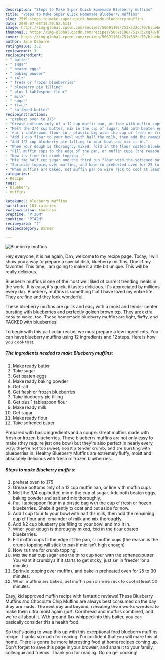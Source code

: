 ```yaml
---
description: "Steps to Make Super Quick Homemade Blueberry muffins"
title: "Steps to Make Super Quick Homemade Blueberry muffins"
slug: 2599-steps-to-make-super-quick-homemade-blueberry-muffins
date: 2020-07-05T10:20:52.514Z
image: https://img-global.cpcdn.com/recipes/50691106/751x532cq70/blueberry-muffins-recipe-main-photo.jpg
thumbnail: https://img-global.cpcdn.com/recipes/50691106/751x532cq70/blueberry-muffins-recipe-main-photo.jpg
cover: https://img-global.cpcdn.com/recipes/50691106/751x532cq70/blueberry-muffins-recipe-main-photo.jpg
author: Jane Osborne
ratingvalue: 3.2
reviewcount: 3
recipeingredient:
- " butter"
- " sugar"
- " beaten eggs"
- " baking powder"
- " salt"
- " fresh or frozen blueberries"
- " blueberry pie filling"
- " plus 1 tablespoon flour"
- " milk"
- " sugar"
- " flour"
- " softened butter"
recipeinstructions:
- "preheat oven to 375"
- "Grease bottoms only of a 12 cup muffin pan, or line with muffin cups"
- "Melt the 3/4 cup butter, mix in the cup of sugar. Add both beaten eggs, baking powder and salt and mix thoroughly."
- "Put 1 tablespoon flour in a plastic bag with the cup of fresh or frozen blueberries. Shake it gently to coat and put aside for now."
- "Add 1 cup flour to your bowl with half the milk, then add the remaining cup of flour and remainder of milk and mix thoroughly."
- "Add 1/2 cup blueberry pie filling to your bowl and mix it in."
- "When your dough is thoroughly mixed, fold in the flour coated blueberries."
- "Fill muffin cups to the edge of the pan, or muffin cups (the reason is the crumb topping will stick to pan if mix isn&#39;t high enough)"
- "Now its time for crumb topping.."
- "Mix the half cup sugar and the third cup flour with the softened butter. You want it crumbly.( If it starts to get sticky, just set in freezer for a minute)"
- "Sprinkle topping over muffins, and bake in preheated oven for 25 to 30 minutes."
- "When muffins are baked, set muffin pan on wire rack to cool at least 30 minutes."
categories:
- Recipe
tags:
- blueberry
- muffins

katakunci: blueberry muffins 
nutrition: 101 calories
recipecuisine: American
preptime: "PT30M"
cooktime: "PT42M"
recipeyield: "2"
recipecategory: Dinner

---
```



![Blueberry muffins](https://img-global.cpcdn.com/recipes/50691106/751x532cq70/blueberry-muffins-recipe-main-photo.jpg)

Hey everyone, it is me again, Dan, welcome to my recipe page. Today, I will show you a way to prepare a special dish, blueberry muffins. One of my favorites. This time, I am going to make it a little bit unique. This will be really delicious.

Blueberry muffins is one of the most well liked of current trending meals in the world. It is easy, it's quick, it tastes delicious. It's appreciated by millions every day. Blueberry muffins is something that I have loved my entire life. They are fine and they look wonderful.

These blueberry muffins are quick and easy with a moist and tender center bursting with blueberries and perfectly golden brown top. They are extra easy to make, too. These homemade blueberry muffins are light, fluffy, and PACKED with blueberries!


To begin with this particular recipe, we must prepare a few ingredients. You can have blueberry muffins using 12 ingredients and 12 steps. Here is how you cook that.

<!--inarticleads1-->

##### The ingredients needed to make Blueberry muffins:

1. Make ready  butter
1. Take  sugar
1. Get  beaten eggs
1. Make ready  baking powder
1. Get  salt
1. Get  fresh or frozen blueberries
1. Take  blueberry pie filling
1. Get  plus 1 tablespoon flour
1. Make ready  milk
1. Get  sugar
1. Make ready  flour
1. Take  softened butter


Prepared with basic ingredients and a couple. Great muffins made with fresh or frozen blueberries. These blueberry muffins are not only easy to make (they require just one bowl) but they&#39;re also perfect in nearly every way: they&#39;re not too sweet, boast a tender crumb, and are bursting with blueberries in. Healthy Blueberry Muffins are extremely fluffy, moist and absolutely delicious with fresh or frozen blueberries. 

<!--inarticleads2-->

##### Steps to make Blueberry muffins:

1. preheat oven to 375
1. Grease bottoms only of a 12 cup muffin pan, or line with muffin cups
1. Melt the 3/4 cup butter, mix in the cup of sugar. Add both beaten eggs, baking powder and salt and mix thoroughly.
1. Put 1 tablespoon flour in a plastic bag with the cup of fresh or frozen blueberries. Shake it gently to coat and put aside for now.
1. Add 1 cup flour to your bowl with half the milk, then add the remaining cup of flour and remainder of milk and mix thoroughly.
1. Add 1/2 cup blueberry pie filling to your bowl and mix it in.
1. When your dough is thoroughly mixed, fold in the flour coated blueberries.
1. Fill muffin cups to the edge of the pan, or muffin cups (the reason is the crumb topping will stick to pan if mix isn&#39;t high enough)
1. Now its time for crumb topping..
1. Mix the half cup sugar and the third cup flour with the softened butter. You want it crumbly.( If it starts to get sticky, just set in freezer for a minute)
1. Sprinkle topping over muffins, and bake in preheated oven for 25 to 30 minutes.
1. When muffins are baked, set muffin pan on wire rack to cool at least 30 minutes.


Easy, kid approved muffin recipe with fantastic reviews! These Blueberry Muffins and Chocolate Chip Muffins are always best consumed on the day they are made. The next day and beyond, reheating them works wonders to make them ultra moist again (just. Cornbread and muffins combined, and we&#39;re all about it. With ground flax whipped into this batter, you can basically consider this a health food. 

So that's going to wrap this up with this exceptional food blueberry muffins recipe. Thanks so much for reading. I'm confident that you will make this at home. There is gonna be more interesting food at home recipes coming up. Don't forget to save this page in your browser, and share it to your family, colleague and friends. Thank you for reading. Go on get cooking!
